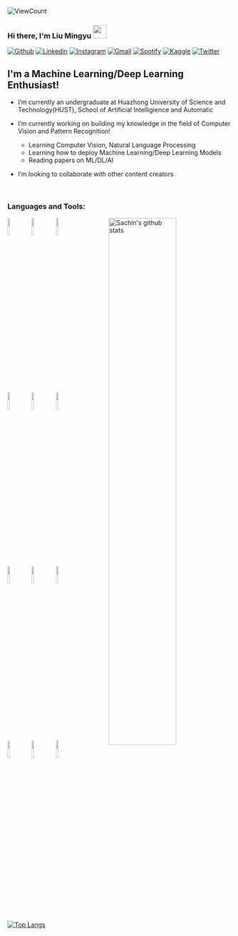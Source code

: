 ![ViewCount](https://views.whatilearened.today/views/github/MingyuLau/MingyuLau.svg?cache=remove)
### Hi there, I'm Liu Mingyu <img src="https://raw.githubusercontent.com/iampavangandhi/iampavangandhi/master/gifs/Hi.gif" width="30px">
<!-- Your badges
You can use the website to generate badges: https://shields.io/
-->

[![Github](https://img.shields.io/badge/-Github-333?style=flat&logo=Github&logoColor=white)](https://github.com/MingyuLau)
[![Linkedin](https://img.shields.io/badge/-LinkedIn-blue?style=flat&logo=Linkedin&logoColor=white)](https://www.linkedin.com/)
[![Instagram](https://img.shields.io/badge/-Instagram-c13584?style=flat&labelColor=c13584&logo=instagram&logoColor=white)](https://www.instagram.com/liumingyu325/)
[![Gmail](https://img.shields.io/badge/-Gmail-c14438?style=flat&logo=Gmail&logoColor=white)](mailto:lmy20011207@gmail.com)
[![Spotify](https://img.shields.io/badge/-Spotify-1DB954?style=flat&logo=Spotify&logoColor=white)](https://open.spotify.com/)
[![Kaggle](https://img.shields.io/badge/-Kaggle-20beff?style=flat&logo=Kaggle&logoColor=white)](https://kaggle.com/)
[![Twitter](https://img.shields.io/badge/-Twitter-1DA1F2?style=flat&logo=Twitter&logoColor=white)](https://twitter.com/)
&nbsp;
## I'm a Machine Learning/Deep Learning Enthusiast!
- I’m currently an undergraduate at Huazhong University of Science and Technology(HUST), School of Artificial Intelligience and Automatic
- I’m currently working on building my knowledge in the field of Computer Vision and Pattern Recognition!
  - Learning Computer Vision, Natural Language Processing
  - Learning how to deploy Machine Learning/Deep Learning Models
  - Reading papers on ML/DL/AI

- I’m looking to collaborate with other content creators
<br />

### Languages and Tools:

<!-- Your github readme stats
You can use this api: https://github.com/anuraghazra/github-readme-stats
-->
<p>
    <img width="55%" align="right" alt="Sachin's github stats" src="https://github-readme-stats.vercel.app/api?username=MingyuLau&show_icons=true&hide_border=true"/>

  <!-- Your languages and tools. Be careful with the alignment. 
  You can use this sites to get logos: https://www.vectorlogo.zone or https://simpleicons.org/
  -->
  <code><img width="10%" src="https://www.vectorlogo.zone/logos/python/python-ar21.svg"></code>
  <code><img width="10%" src="https://www.vectorlogo.zone/logos/numpy/numpy-ar21.svg"></code>
  <code><img width="10%" src="https://www.vectorlogo.zone/logos/pytorch/pytorch-ar21.svg"></code>
  <br />
  <code><img width="10%" src="https://www.vectorlogo.zone/logos/tensorflow/tensorflow-ar21.svg"></code>
  <code><img width="10%" src="https://www.vectorlogo.zone/logos/jupyter/jupyter-ar21.svg"></code>
  <code><img width="10%" src="https://www.vectorlogo.zone/logos/java/java-horizontal.svg"></code>
  <br />
  <code><img width="10%" src="https://www.vectorlogo.zone/logos/mysql/mysql-ar21.svg"></code>
  <code><img width="10%" src="https://www.vectorlogo.zone/logos/google_cloud/google_cloud-ar21.svg"></code>
  <code><img width="10%" src="https://www.vectorlogo.zone/logos/docker/docker-ar21.svg"></code>
  <br />
  <code><img width="10%" src="https://www.vectorlogo.zone/logos/git-scm/git-scm-ar21.svg"></code>
  <code><img width="10%" src="https://www.vectorlogo.zone/logos/github/github-ar21.svg"></code>
  <code><img width="10%" src="https://www.vectorlogo.zone/logos/visualstudio_code/visualstudio_code-ar21.svg"></code>
  
  [![Top Langs](https://github-readme-stats.vercel.app/api/top-langs/?username=MingyuLau&hide=jupyter%20notebook&show_icons=true&layout=compact&hide_border=true)](https://github.com/anuraghazra/github-readme-stats)


</p>
